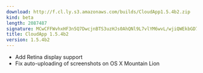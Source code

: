 ```yaml
---
download: http://f.cl.ly.s3.amazonaws.com/builds/CloudApp1.5.4b2.zip
kind: beta
length: 2087487
signature: MCwCFFWvhxHF3n5Q7DwcjnBTS3uzHJs0AhQNl9L7vlYM6wvL/wjiQWEkbGD7lA==
title: CloudApp 1.5.4b2
version: 1.5.4b2
---
```


* Add Retina display support
* Fix auto-uploading of screenshots on OS X Mountain Lion
